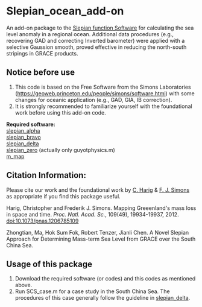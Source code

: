 # Slepian_ocean_add-on

An add-on package to the [Slepian function Software](https://geoweb.princeton.edu/people/simons/software.html) for calculating the sea level anomaly in a regional ocean. Additional data procedures (e.g., recovering GAD and correcting Inverted barometer) were applied with a selective Gaussion smooth, proved effective in reducing the north-south stripings in GRACE products.

## Notice before use
1. This code is based on the Free Software from the Simons Laboratories (https://geoweb.princeton.edu/people/simons/software.html) with some changes for oceanic application (e.g., GAD, GIA, IB correction).
2. It is strongly recommended to familiarize yourself with the foundational work before using this add-on code.

**Required software:**<br>
[slepian_alpha](https://github.com/csdms-contrib/slepian_alpha)  
[slepian_bravo](https://github.com/csdms-contrib/slepian_bravo)  
[slepian_delta](https://github.com/csdms-contrib/slepian_delta)  
[slepian_zero](https://github.com/csdms-contrib/slepian_zero) (actually only guyotphysics.m)   
[m_map](https://www.eoas.ubc.ca/~rich/map.html)  

## Citation Information:
Please cite our work and the foundational work by <a href="https://polarice.geo.arizona.edu/">C. Harig</a> &amp; <a href="http://www.frederik.net">F. J. Simons</a> as appropriate if you find this package useful.  

Harig, Christopher and Frederik J. Simons. 
Mapping Greeenland's mass loss in space and time.
<i>Proc. Natl. Acad. Sc.</i>, 109(49), 19934-19937, 2012.
<a href="http://dx.doi.org/10.1073/pnas.1206785109">doi:10.1073/pnas.1206785109</a>

Zhongtian, Ma, Hok Sum Fok, Robert Tenzer, Jianli Chen. 
A Novel Slepian Approach for Determining Mass-term Sea Level from GRACE over the South China Sea. 

## Usage of this package
1. Download the required software (or codes) and this codes as mentioned above.
2. Run SCS_case.m for a case study in the South China Sea. The procedures of this case generally follow the guideline in [slepian_delta](https://github.com/csdms-contrib/slepian_delta).
